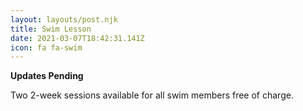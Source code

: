 ```yaml
---
layout: layouts/post.njk
title: Swim Lesson
date: 2021-03-07T18:42:31.141Z
icon: fa fa-swim
---
```

**Updates Pending**

Two 2-week sessions available for all swim members free of charge.